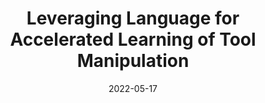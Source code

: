 ---
title: "Leveraging Language for Accelerated Learning of Tool Manipulation"
date: 2022-05-17
draft: false
post_type: publication
authors: [allenr, bharatg, jimmyyang, karthikn, anirudhm]
venue: CoRL 2022
tags: []

link: https://arxiv.org/abs/2206.13074
---